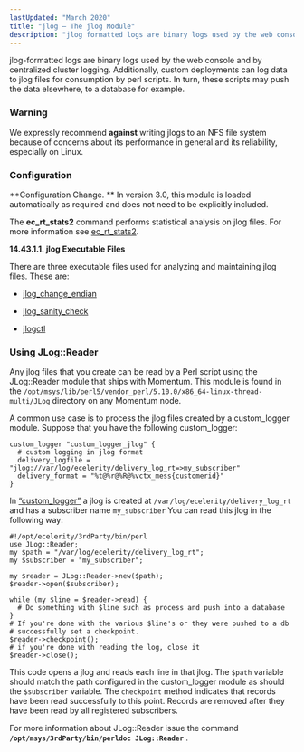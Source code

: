 ```yaml
---
lastUpdated: "March 2020"
title: "jlog – The jlog Module"
description: "jlog formatted logs are binary logs used by the web console and by centralized cluster logging Additionally custom deployments can log data to jlog files for consumption by perl scripts In turn these scripts may push the data elsewhere to a database for example We expressly recommend against writing jlogs..."
---
```


<a name="idp20260416"></a> 

jlog-formatted logs are binary logs used by the web console and by centralized cluster logging. Additionally, custom deployments can log data to jlog files for consumption by perl scripts. In turn, these scripts may push the data elsewhere, to a database for example.

### Warning

We expressly recommend **against** writing jlogs to an NFS file system because of concerns about its performance in general and its reliability, especially on Linux.

### <a name="idp20265088"></a> Configuration

**Configuration Change. ** In version 3.0, this module is loaded automatically as required and does not need to be explicitly included.

The **ec_rt_stats2** command performs statistical analysis on jlog files. For more information see [ec_rt_stats2](/momentum/3/3-reference/executable-ec-rt-stats-2).

**<a name="idp20270176"></a> 14.43.1.1. jlog Executable Files**

There are three executable files used for analyzing and maintaining jlog files. These are:

*   [jlog_change_endian](/momentum/3/3-reference/executable-jlog-change-endian)

*   [jlog_sanity_check](/momentum/3/3-reference/executable-jlog-sanity-check)

*   [jlogctl](/momentum/3/3-reference/executable-jlogctl)

### <a name="modules.jlog.reader"></a> Using JLog::Reader

Any jlog files that you create can be read by a Perl script using the JLog::Reader module that ships with Momentum. This module is found in the `/opt/msys/lib/perl5/vendor_perl/5.10.0/x86_64-linux-thread-multi/JLog` directory on any Momentum node.

A common use case is to process the jlog files created by a custom_logger module. Suppose that you have the following custom_logger:

<a name="modules.jlog.reader.custom_logger.example"></a> 


```
custom_logger "custom_logger_jlog" {
  # custom logging in jlog format
  delivery_logfile = "jlog://var/log/ecelerity/delivery_log_rt=>my_subscriber"
  delivery_format = "%t@%r@%R@%vctx_mess{customerid}"
}
```

In [“custom_logger”](/momentum/3/3-reference/3-reference-modules-jlog#modules.jlog.reader.custom_logger.example) a jlog is created at `/var/log/ecelerity/delivery_log_rt` and has a subscriber name `my_subscriber` You can read this jlog in the following way:

<a name="crm.processing.logs.jlog.reader.example"></a> 


```
#!/opt/ecelerity/3rdParty/bin/perl
use JLog::Reader;
my $path = "/var/log/ecelerity/delivery_log_rt";
my $subscriber = "my_subscriber";

my $reader = JLog::Reader->new($path);
$reader->open($subscriber);

while (my $line = $reader->read) {
  # Do something with $line such as process and push into a database
}
# If you're done with the various $line's or they were pushed to a db
# successfully set a checkpoint.
$reader->checkpoint();
# if you're done with reading the log, close it
$reader->close();
```

This code opens a jlog and reads each line in that jlog. The `$path` variable should match the path configured in the custom_logger module as should the `$subscriber` variable. The `checkpoint` method indicates that records have been read successfully to this point. Records are removed after they have been read by all registered subscribers.

For more information about JLog::Reader issue the command **`/opt/msys/3rdParty/bin/perldoc JLog::Reader`**              .